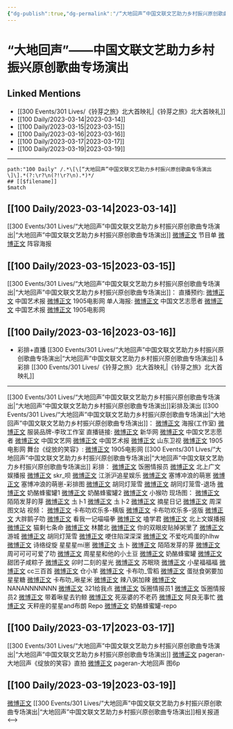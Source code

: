 ```yaml
---
{"dg-publish":true,"dg-permalink":"/“大地回声”中国文联文艺助力乡村振兴原创歌曲专场演出","permalink":"/“大地回声”中国文联文艺助力乡村振兴原创歌曲专场演出/","created":"2023-03-15T16:26:43.048+08:00","updated":"2023-04-10T16:00:45.307+08:00"}
---
```


# “大地回声”——中国文联文艺助力乡村振兴原创歌曲专场演出

## Linked Mentions
- [[300 Events/301 Lives/《铃芽之旅》北大首映礼\|《铃芽之旅》北大首映礼]]
- [[100 Daily/2023-03-14\|2023-03-14]]
- [[100 Daily/2023-03-15\|2023-03-15]]
- [[100 Daily/2023-03-16\|2023-03-16]]
- [[100 Daily/2023-03-17\|2023-03-17]]
- [[100 Daily/2023-03-19\|2023-03-19]]


---

```expander
path:"100 Daily" /.*\[\[“大地回声”中国文联文艺助力乡村振兴原创歌曲专场演出\]\].*(?:\r?\n(?!\r?\n).*)*/
## [[$filename]]
$match
```
## [[100 Daily/2023-03-14\|2023-03-14]]
[[300 Events/301 Lives/“大地回声”中国文联文艺助力乡村振兴原创歌曲专场演出\|“大地回声”中国文联文艺助力乡村振兴原创歌曲专场演出]]
[微博正文](https://weibo.com/3211895913/4879188182173502) 节目单
[微博正文](https://weibo.com/3211895913/4879185611066140) 阵容海报
## [[100 Daily/2023-03-15\|2023-03-15]]
[[300 Events/301 Lives/“大地回声”中国文联文艺助力乡村振兴原创歌曲专场演出\|“大地回声”中国文联文艺助力乡村振兴原创歌曲专场演出]]：
直播预约:
[微博正文](https://weibo.com/1943724947/4879576768188783) 中国艺术报
[微博正文](https://weibo.com/1635270132/4879614843295825) 1905电影网
单人海报:
[微博正文](https://weibo.com/3211895913/4879580307654217) 中国文艺志愿者
[微博正文](https://weibo.com/1943724947/4879584577195210) 中国艺术报
[微博正文](https://weibo.com/1635270132/4879608702306557) 1905电影网
## [[100 Daily/2023-03-16\|2023-03-16]]
  - 彩排+直播 [[300 Events/301 Lives/“大地回声”中国文联文艺助力乡村振兴原创歌曲专场演出\|“大地回声”中国文联文艺助力乡村振兴原创歌曲专场演出]] & 彩排 [[300 Events/301 Lives/《铃芽之旅》北大首映礼\|《铃芽之旅》北大首映礼]]
---
[[300 Events/301 Lives/“大地回声”中国文联文艺助力乡村振兴原创歌曲专场演出\|“大地回声”中国文联文艺助力乡村振兴原创歌曲专场演出]]彩排及演出
[[300 Events/301 Lives/“大地回声”中国文联文艺助力乡村振兴原创歌曲专场演出\|“大地回声”中国文联文艺助力乡村振兴原创歌曲专场演出]]：
[微博正文](https://weibo.com/7478855230/4879856921218494) 海报(工作室)
[微博正文](https://weibo.com/3086987805/4880054159147217) 服装品牌-李玫工作室
直播链接:
[微博正文](https://weibo.com/2810373291/4880003228240373) 新华网
[微博正文](https://weibo.com/3211895913/4879981090181949) 中国文艺志愿者
[微博正文](https://weibo.com/3171364240/4879882128983167) 中国文艺网
[微博正文](https://weibo.com/1943724947/4879576768188783) 中国艺术报
[微博正文](https://weibo.com/1506142182/4880002946170979) 山东卫视
[微博正文](https://weibo.com/1635270132/4879614843295825) 1905电影网
舞台《绽放的笑容》:
[微博正文](https://weibo.com/1635270132/4880027050842556) 1905电影网
[[300 Events/301 Lives/“大地回声”中国文联文艺助力乡村振兴原创歌曲专场演出\|“大地回声”中国文联文艺助力乡村振兴原创歌曲专场演出]]
彩排：
[微博正文](https://weibo.com/5927465467/4879951298036566) 饭圈情报员
[微博正文](https://weibo.com/5463586595/4879945677936622) 北上广文娱播报
[微博正文](https://weibo.com/6433509682/4879971426239097) skr_呗
[微博正文](https://weibo.com/7308723626/4879969333805726) 江浙沪追星娱乐
[微博正文](https://weibo.com/1748814913/4879967890705053) 塞博冲浪的萌崽
[微博正文](https://weibo.com/1748814913/4879952706801654) 塞博冲浪的萌崽-彩排图
[微博正文](https://weibo.com/5352964966/4880025234973278) 胡同灯笼雪
[微博正文](https://weibo.com/5352964966/4880027563066001) 胡同灯笼雪-退场
[微博正文](https://weibo.com/7340637152/4880025738807137) 奶酪蜂蜜罐1
[微博正文](https://weibo.com/7340637152/4880026762218175) 奶酪蜂蜜罐2
[微博正文](https://weibo.com/7367408614/4880025549282646) 小猴叻
现场图：
[微博正文](https://weibo.com/2284245305/4880021174616411) 陌陌发芽的芽
[微博正文](https://weibo.com/7515745168/4880021850690460) 圡卜1
[微博正文](https://weibo.com/7515745168/4880046089830733) 圡卜2
[微博正文](https://weibo.com/6859101100/4880024803217669) 摘星日记
[微博正文](https://weibo.com/6987697229/4880031858033527) 周深图文站
视频：
[微博正文](https://weibo.com/5373127683/4880023225637082) 卡布叻欢乐多-横版
[微博正文](https://weibo.com/5373127683/4880022752726768) 卡布叻欢乐多-竖版
[微博正文](https://weibo.com/6627490332/4880022551138528) 大胖鹅子叻
[微博正文](https://weibo.com/1142312463/4880023352511580) 看我一记喵喵拳
[微博正文](https://weibo.com/1901459883/4880023356179857) 嗑学君
[微博正文](https://weibo.com/5463586595/4880023103738778) 北上文娱播报
[微博正文](https://weibo.com/7775270829/4880024223879128) 猫剩七条命
[微博正文](https://weibo.com/5460551992/4880024560211081) 林麓北
[微博正文](https://weibo.com/1951132625/4880024647768012) 你的双眼皮贴掉粥里了
[微博正文](https://weibo.com/1801743981/4880026459181385) 游城
[微博正文](https://weibo.com/5352964966/4880026862359349) 胡同灯笼雪
[微博正文](https://weibo.com/6628129712/4880027009945599) 哽住陷深深深
[微博正文](https://weibo.com/2816518997/4880026803376352) 不爱吃鸡蛋的hlhw
[微博正文](https://weibo.com/1951016995/4880027247713312) 诗络绽旋
[](https://weibo.com/5501163114/4880027336051561) 星星星mi崽
[微博正文](https://weibo.com/7515745168/4880027844614687) 圡卜
[微博正文](https://weibo.com/2284245305/4880029060177350) 陌陌发芽的芽
[微博正文](https://weibo.com/2417034023/4880029529936561) 周可可可可爱了叻
[微博正文](https://weibo.com/7523227327/4880031140283230) 周星星和他的小土豆
[微博正文](https://weibo.com/7340637152/4880033082507302) 奶酪蜂蜜罐
[微博正文](https://weibo.com/3751399435/4880033263393195) 甜团子咸粽子
[微博正文](https://weibo.com/1503456291/4880033312933684) 卯时二刻的星光
[微博正文](https://weibo.com/6610302673/4880033824379203) 苏眠晓
[微博正文](https://weibo.com/7267061444/4880027486783228) 小星福福福
[微博正文](https://weibo.com/6598167739/4880033326043554) cc三百首
[微博正文](https://weibo.com/5233790559/4880024845685657) 仓小羊
[微博正文](https://weibo.com/7793046211/4880035608007988) 卡布叻_雪稻
[微博正文](https://weibo.com/6048634807/4880038752682422) 蛋挞食粥要加星星糖
[微博正文](https://weibo.com/7350512075/4880040615480790) 卡布叻_啾星米
[微博正文](https://weibo.com/7628792895/4880042246544156) 辣八粥加辣
[微博正文](https://weibo.com/5970158873/4880053001524945) NANANNNNNNN
[微博正文](https://weibo.com/7781179046/4880034244593040) 321给我点
[微博正文](https://weibo.com/5927465467/4880021402161370) 饭圈情报员1
[微博正文](https://weibo.com/5927465467/4880049456552992) 饭圈情报员2
[微博正文](https://weibo.com/3246571812/4880061255392242) 带着啾星去钓鲸
[微博正文](https://weibo.com/1771721433/4880046588432459) 死巫婆的不老药
[微博正文](https://weibo.com/1878887565/4880052615382748) 阿良无事忙
[微博正文](https://weibo.com/1537023544/4880061573892638) 天秤座的星星and布朗
Repo
[微博正文](https://weibo.com/7340637152/4880047544213423) 奶酪蜂蜜罐-repo

## [[100 Daily/2023-03-17\|2023-03-17]]
[[300 Events/301 Lives/“大地回声”中国文联文艺助力乡村振兴原创歌曲专场演出\|“大地回声”中国文联文艺助力乡村振兴原创歌曲专场演出]]
[微博正文](https://weibo.com/7633014126/4880289891097593) pageran-大地回声《绽放的笑容》直拍
[微博正文](https://weibo.com/7633014126/4880257532823592) pageran-大地回声 图6p
## [[100 Daily/2023-03-19\|2023-03-19]]
[微博正文](https://weibo.com/1261788454/4881098793027497) [[300 Events/301 Lives/“大地回声”中国文联文艺助力乡村振兴原创歌曲专场演出\|“大地回声”中国文联文艺助力乡村振兴原创歌曲专场演出]]相关报道
<-->
